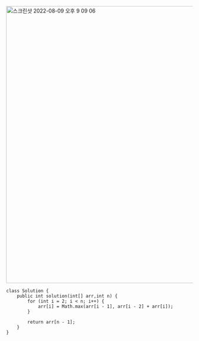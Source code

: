 <img width="746" alt="스크린샷 2022-08-09 오후 9 09 06" src="https://user-images.githubusercontent.com/62214428/183643481-ff65c225-b91a-498f-91ca-fe168100e504.png">


```
class Solution {
    public int solution(int[] arr,int n) {
        for (int i = 2; i < n; i++) {
            arr[i] = Math.max(arr[i - 1], arr[i - 2] + arr[i]);
        }

        return arr[n - 1];
    }
}
```
